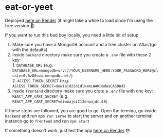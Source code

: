 # eat-or-yeet

Deployed [here on Render](https://eat-or-yeet.onrender.com) (it might take a while to load since I'm using the free version 💩)

If you want to run this bad boy locally, you need a little bit of setup

1. Make sure you have a MongoDB account and a free cluster on Atlas (go with the defaults).
2. Inside `backend` directory make sure you create a `.env` file with these 2 key: <br /> 1. `DATABASE_URL` (e.g. `DATABASE_URL=mongodb+srv://YOUR_USERNAME_HERE:YOUR_PASSWORD_HERE@cluster0.0z80swp.mongodb.net/`) <br /> 2. `ACCESS_TOKEN_SECRET` (e.g. `ACCESS_TOKEN_SECRET=dowiajd2io1dlkamLWAKDadasCASDWA`)
3. Inside `frontend` directory make sure you crate a `.env` file with one key: <br /> `REACT_APP_CART_SECRET` (e.g. `REACT_APP_CART_SECRET=diwoajoi213dnwajdnu1h`)

If these steps are followed, you are good to go. Open the termina, go inside `backend` and run `npm run serve` to start the server and on another terminal instance go to `frontend` and run `npm start`

If something doesn't work, just test the app [here on Render](https://eat-or-yeet.onrender.com) 😳
